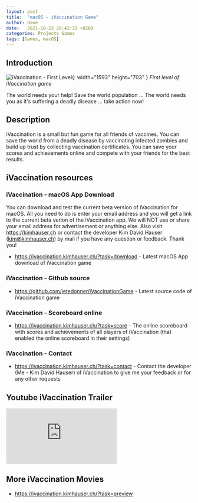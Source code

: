 ```yaml
---
layout: post
title:  "macOS - iVaccination Game"
author: dave
date:   2021-10-23 20:42:33 +0200
categories: Projects Games
tags: [Games, macOS]
---
```


## Introduction
![iVaccination - First Level](../../assets/img/projects/ivaccination/firstlevel_resized_transparent.png){: width="1593" height="703" }
_First level of iVaccination game_

The world needs your help! Save the world population ...
The world needs you as it's suffering a deadly disease ... take action now!

## Description
iVaccination is a small but fun game for all friends of vaccines. You can save the world from a deadly disease by vaccinating infected zombies and build up trust by collecting vaccination certificates. You can save your scores and achievements online and compete with your friends for the best results.

## iVaccination resources
### iVaccination - macOS App Download
You can download and test the current beta version of iVaccination for macOS. All you need to do is enter your email address and you will get a link to the current beta verion of the iVaccination app.
We will NOT use or share your email address for advertisement or anything else.
Also visit <https://kimhauser.ch> or contact the developer Kim David Hauser (<kim@kimhauser.ch>) by mail if you have any question or feedback. Thank you!
- <https://ivaccination.kimhauser.ch/?task=download> - Latest macOS App download of iVaccination game

### iVaccination - Github source
- <https://github.com/jetedonner/iVaccinationGame> - Latest source code of iVaccination game

### iVaccination - Scoreboard online
- <https://ivaccination.kimhauser.ch/?task=score> - The online scoreboard with scores and achievements of all players of iVaccination (that enabled the online scoreboard in their settings)

### iVaccination - Contact
- <https://ivaccination.kimhauser.ch/?task=contact> - Contact the developer (Me - Kim David Hauser) of iVaccination to give me your feedback or for any other requests


## Youtube iVaccination Trailer
<div class="container-responsive-iframe">
  <iframe class="responsive-iframe" src="https://www.youtube.com/embed/sWwcMc0H-MU" title="Youtube iVaccination Trailer" frameborder="0" allow="accelerometer; autoplay; clipboard-write; encrypted-media; gyroscope; picture-in-picture" allowfullscreen></iframe>
</div>

## More iVaccination Movies
- <https://ivaccination.kimhauser.ch/?task=preview>
